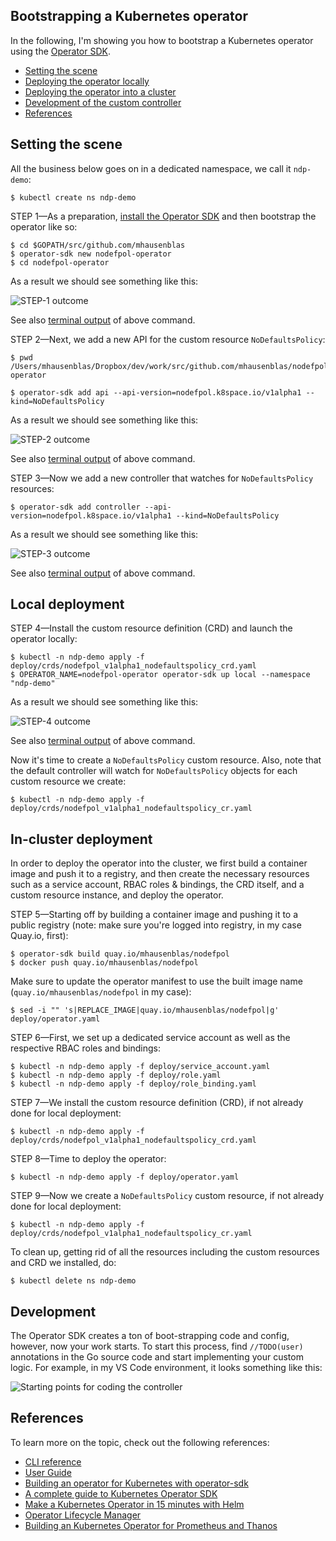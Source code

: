 ## Bootstrapping a Kubernetes operator

In the following, I'm showing you how to bootstrap a Kubernetes operator using the [Operator SDK](https://github.com/operator-framework/operator-sdk).

- [Setting the scene](#setting-the-scene)
- [Deploying the operator locally](#local-deployment)
- [Deploying the operator into a cluster](#in-cluster-deployment)
- [Development of the custom controller](#development)
- [References](#references)

## Setting the scene

All the business below goes on in a dedicated namespace, we call it `ndp-demo`:

```
$ kubectl create ns ndp-demo
```

STEP 1—As a preparation, [install the Operator SDK](https://github.com/operator-framework/operator-sdk#prerequisites) and then
bootstrap the operator like so:

```
$ cd $GOPATH/src/github.com/mhausenblas
$ operator-sdk new nodefpol-operator
$ cd nodefpol-operator
```

As a result we should see something like this:

![STEP-1 outcome](img/STEP-1_outputof_new_app-operator.png)

See also [terminal output](STEP-1_outputof_new_app-operator.md) of above command.

STEP 2—Next, we add a new API for the custom resource `NoDefaultsPolicy`:

```
$ pwd
/Users/mhausenblas/Dropbox/dev/work/src/github.com/mhausenblas/nodefpol-operator

$ operator-sdk add api --api-version=nodefpol.k8space.io/v1alpha1 --kind=NoDefaultsPolicy
```

As a result we should see something like this:

![STEP-2 outcome](img/STEP-2_outputof_add_api.png)

See also [terminal output](STEP-2_outputof_add_api.md) of above command.

STEP 3—Now we add a new controller that watches for `NoDefaultsPolicy` resources:

```
$ operator-sdk add controller --api-version=nodefpol.k8space.io/v1alpha1 --kind=NoDefaultsPolicy
```

As a result we should see something like this:

![STEP-3 outcome](img/STEP-3_outputof_add_controller.png)

See also [terminal output](STEP-3_outputof_add_controller.md) of above command.

## Local deployment

STEP 4—Install the custom resource definition (CRD) and launch the operator locally:

```
$ kubectl -n ndp-demo apply -f deploy/crds/nodefpol_v1alpha1_nodefaultspolicy_crd.yaml
$ OPERATOR_NAME=nodefpol-operator operator-sdk up local --namespace "ndp-demo"
```

As a result we should see something like this:

![STEP-4 outcome](img/STEP-4_outputof_operator-sdk-up.png)

See also [terminal output](STEP-4_outputof_operator-sdk-up.md) of above command.

Now it's time to create a `NoDefaultsPolicy` custom resource. Also, note that the default controller will watch for `NoDefaultsPolicy` objects for each custom resource we create:

```
$ kubectl -n ndp-demo apply -f deploy/crds/nodefpol_v1alpha1_nodefaultspolicy_cr.yaml
```

## In-cluster deployment

In order to deploy the operator into the cluster, we first build a container image and push it to a registry,
and then create the necessary resources such as a service account, RBAC roles & bindings, the CRD itself, and a custom resource instance, 
and deploy the operator.

STEP 5—Starting off by building a container image and pushing it to a public registry (note: make sure you're logged into registry, in my case Quay.io, first):

```
$ operator-sdk build quay.io/mhausenblas/nodefpol
$ docker push quay.io/mhausenblas/nodefpol
```

Make sure to update the operator manifest to use the built image name (`quay.io/mhausenblas/nodefpol` in my case):

```
$ sed -i "" 's|REPLACE_IMAGE|quay.io/mhausenblas/nodefpol|g' deploy/operator.yaml
```

STEP 6—First, we set up a dedicated service account as well as the respective RBAC roles and bindings:

```
$ kubectl -n ndp-demo apply -f deploy/service_account.yaml
$ kubectl -n ndp-demo apply -f deploy/role.yaml
$ kubectl -n ndp-demo apply -f deploy/role_binding.yaml
```

STEP 7—We install the custom resource definition (CRD), if not already done for local deployment:

```
$ kubectl -n ndp-demo apply -f deploy/crds/nodefpol_v1alpha1_nodefaultspolicy_crd.yaml
```

STEP 8—Time to deploy the operator:

```
$ kubectl -n ndp-demo apply -f deploy/operator.yaml
```

STEP 9—Now we create a `NoDefaultsPolicy` custom resource, if not already done for local deployment:

```
$ kubectl -n ndp-demo apply -f deploy/crds/nodefpol_v1alpha1_nodefaultspolicy_cr.yaml
```

To clean up, getting rid of all the resources including the custom resources and CRD we installed, do:

```
$ kubectl delete ns ndp-demo
```

## Development

The Operator SDK creates a ton of boot-strapping code and config, however, now your work starts. 
To start this process, find `//TODO(user)` annotations in the Go source code and start implementing your custom logic. 
For example, in my VS Code environment, it looks something like this:

![Starting points for coding the controller](img/custom-controller-dev.png)

## References

To learn more on the topic, check out the following references:

- [CLI reference](https://github.com/operator-framework/operator-sdk/blob/master/doc/sdk-cli-reference.md)
- [User Guide](https://github.com/operator-framework/operator-sdk/blob/master/doc/user-guide.md)
- [Building an operator for Kubernetes with operator-sdk](https://itnext.io/building-an-operator-for-kubernetes-with-operator-sdk-40a029ea056)
- [A complete guide to Kubernetes Operator SDK](https://banzaicloud.com/blog/operator-sdk/)
- [Make a Kubernetes Operator in 15 minutes with Helm](https://blog.openshift.com/make-a-kubernetes-operator-in-15-minutes-with-helm/)
- [Operator Lifecycle Manager](https://itnext.io/wth-is-a-operator-lifecycle-manager-873cf1661b04) 
- [Building an Kubernetes Operator for Prometheus and Thanos](https://robszumski.com/building-an-operator/)
